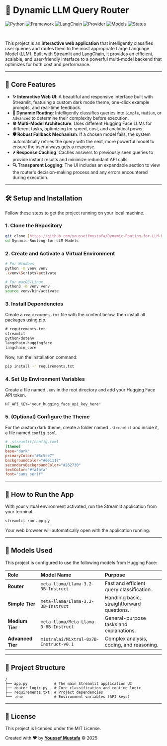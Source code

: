 # 🧠 Dynamic LLM Query Router

![Python](https://img.shields.io/badge/Python-3.9+-blue?logo=python)
![Framework](https://img.shields.io/badge/Framework-Streamlit-red?logo=streamlit)
![LangChain](https://img.shields.io/badge/Orchestration-LangChain-purple)
![Provider](https://img.shields.io/badge/Provider-Hugging%20Face-yellow?logo=huggingface)
![Models](https://img.shields.io/badge/Models-Llama3%20&%20Mixtral-green?logo=meta)
![Status](https://img.shields.io/badge/Status-Active-brightgreen)

<br>

This project is an **interactive web application** that intelligently classifies user queries and routes them to the most appropriate Large Language Model (LLM). Built with Streamlit and LangChain, it provides an efficient, scalable, and user-friendly interface to a powerful multi-model backend that optimizes for both cost and performance.

---


## 🚀 Core Features

-   **✨ Interactive Web UI**: A beautiful and responsive interface built with Streamlit, featuring a custom dark mode theme, one-click example prompts, and real-time feedback.
-   **🧠 Dynamic Routing**: Intelligently classifies queries into `Simple`, `Medium`, or `Advanced` to determine their complexity before execution.
-   **⚙️ Multi-Model Architecture**: Uses different Hugging Face LLMs for different tasks, optimizing for speed, cost, and analytical power.
-   **🛡️ Robust Fallback Mechanism**: If a chosen model fails, the system automatically retries the query with the next, more powerful model to ensure the user always gets a response.
-   **⚡ Response Caching**: Caches answers to previously seen queries to provide instant results and minimize redundant API calls.
-   **🔍 Transparent Logging**: The UI includes an expandable section to view the router's decision-making process and any errors encountered during execution.

---

## 🛠️ Setup and Installation

Follow these steps to get the project running on your local machine.

### 1. Clone the Repository
```bash
git clone [https://github.com/yousseifmustafa/Dynamic-Routing-for-LLM-Models.git](https://github.com/yousseifmustafa/Dynamic-Routing-for-LLM-Models.git)
cd Dynamic-Routing-for-LLM-Models
```

### 2. Create and Activate a Virtual Environment
```bash
# For Windows
python -m venv venv
.\venv\Scripts\activate

# For macOS/Linux
python3 -m venv venv
source venv/bin/activate
```

### 3. Install Dependencies
Create a `requirements.txt` file with the content below, then install all packages using pip.
```txt
# requirements.txt
streamlit
python-dotenv
langchain-huggingface
langchain_core
```
Now, run the installation command:
```bash
pip install -r requirements.txt
```

### 4. Set Up Environment Variables
Create a file named `.env` in the root directory and add your Hugging Face API token.
```
HF_API_KEY="your_hugging_face_api_key_here"
```

### 5. (Optional) Configure the Theme
For the custom dark theme, create a folder named `.streamlit` and inside it, a file named `config.toml`.
```toml
# .streamlit/config.toml
[theme]
base="dark"
primaryColor="#6c5ce7"
backgroundColor="#0e1117"
secondaryBackgroundColor="#262730"
textColor="#fafafa"
font="sans serif"
```

---

## 🚀 How to Run the App

With your virtual environment activated, run the Streamlit application from your terminal.

```bash
streamlit run app.py
```
Your web browser will automatically open with the application running.

---

## 🤖 Models Used

This project is configured to use the following models from Hugging Face:

| Role          | Model Name                          | Purpose                               |
| :------------ | :---------------------------------- | :------------------------------------ |
| **Router** | `meta-llama/Llama-3.2-3B-Instruct` | Fast and efficient query classification. |
| **Simple Tier** | `meta-llama/Llama-3.2-3B-Instruct` | Handling basic, straightforward questions. |
| **Medium Tier** | `meta-llama/Meta-Llama-3-8B-Instruct` | General-purpose tasks and explanations. |
| **Advanced Tier** | `mistralai/Mixtral-8x7B-Instruct-v0.1` | Complex analysis, coding, and reasoning. |


---

## 📂 Project Structure
```
/
├── app.py            # The main Streamlit application UI
├── router_logic.py   # Core classification and routing logic
├── requirements.txt  # Project dependencies
└── .env              # Environment variables (API keys)
```

---

## 📜 License

This project is licensed under the MIT License.

Created with ❤️ by **[Youssef Mustafa](https://github.com/yousseifmustafa)** © 2025
